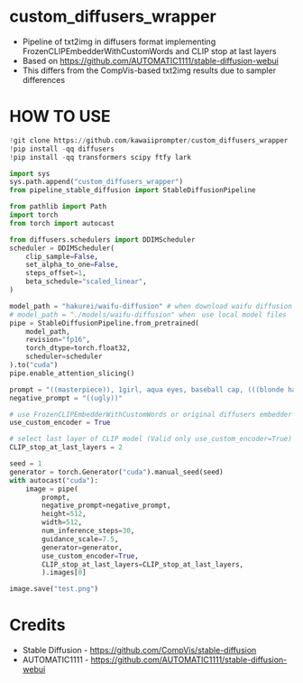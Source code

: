 # custom_diffusers_wrapper

* Pipeline of txt2img in diffusers format implementing FrozenCLIPEmbedderWithCustomWords and CLIP stop at last layers
* Based on https://github.com/AUTOMATIC1111/stable-diffusion-webui
* This differs from the CompVis-based txt2img results due to sampler differences

# HOW TO USE
```python
!git clone https://github.com/kawaiiprompter/custom_diffusers_wrapper
!pip install -qq diffusers
!pip install -qq transformers scipy ftfy lark

import sys
sys.path.append("custom_diffusers_wrapper")
from pipeline_stable_diffusion import StableDiffusionPipeline

from pathlib import Path
import torch
from torch import autocast

from diffusers.schedulers import DDIMScheduler
scheduler = DDIMScheduler(
    clip_sample=False,
    set_alpha_to_one=False,
    steps_offset=1,
    beta_schedule="scaled_linear",
)

model_path = "hakurei/waifu-diffusion" # when download waifu diffusion
# model_path = "./models/waifu-diffusion" when　use local model files
pipe = StableDiffusionPipeline.from_pretrained(
    model_path,
    revision="fp16", 
    torch_dtype=torch.float32,
    scheduler=scheduler
).to("cuda")
pipe.enable_attention_slicing()

prompt = "((masterpiece)), 1girl, aqua eyes, baseball cap, (((blonde hair))), closed mouth, earrings, green background, hat, hoop earrings, jewelry, looking at viewer, shirt, short hair, simple background, solo, upper body, yellow shirt"
negative_prompt = "((ugly))"

# use FrozenCLIPEmbedderWithCustomWords or original diffusers embedder
use_custom_encoder = True

# select last layer of CLIP model (Valid only use_custom_encoder=True)
CLIP_stop_at_last_layers = 2 

seed = 1
generator = torch.Generator("cuda").manual_seed(seed)
with autocast("cuda"):
    image = pipe(
        prompt,
        negative_prompt=negative_prompt,
        height=512,
        width=512,
        num_inference_steps=30,
        guidance_scale=7.5,
        generator=generator,
        use_custom_encoder=True,
        CLIP_stop_at_last_layers=CLIP_stop_at_last_layers,
        ).images[0]

image.save("test.png")
```

# Credits
* Stable Diffusion - https://github.com/CompVis/stable-diffusion
* AUTOMATIC1111 - https://github.com/AUTOMATIC1111/stable-diffusion-webui
